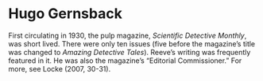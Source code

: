 # Hugo Gernsback 

First circulating in 1930, the pulp magazine, <i>Scientific Detective Monthly</i>, was short lived. There were only ten issues (five before the magazine’s title was changed to <i>Amazing Detective Tales</i>). Reeve’s writing was frequently featured in it. He was also the magazine’s “Editorial Commissioner.” For more, see Locke (2007, 30-31).
<div></div>